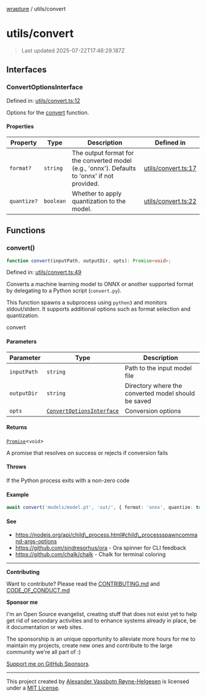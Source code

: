 [wrapture](../README.md) / utils/convert

# utils/convert

> Last updated 2025-07-22T17:46:29.187Z

## Interfaces

### ConvertOptionsInterface

Defined in:
[utils/convert.ts:12](https://github.com/phun-ky/wrapture/blob/main/src/utils/convert.ts#L12)

Options for the [convert](#convert) function.

#### Properties

| Property                          | Type      | Description                                                                                   | Defined in                                                                                    |
| --------------------------------- | --------- | --------------------------------------------------------------------------------------------- | --------------------------------------------------------------------------------------------- |
| <a id="format"></a> `format?`     | `string`  | The output format for the converted model (e.g., 'onnx'). Defaults to 'onnx' if not provided. | [utils/convert.ts:17](https://github.com/phun-ky/wrapture/blob/main/src/utils/convert.ts#L17) |
| <a id="quantize"></a> `quantize?` | `boolean` | Whether to apply quantization to the model.                                                   | [utils/convert.ts:22](https://github.com/phun-ky/wrapture/blob/main/src/utils/convert.ts#L22) |

## Functions

### convert()

```ts
function convert(inputPath, outputDir, opts): Promise<void>;
```

Defined in:
[utils/convert.ts:49](https://github.com/phun-ky/wrapture/blob/main/src/utils/convert.ts#L49)

Converts a machine learning model to ONNX or another supported format by
delegating to a Python script (`convert.py`).

This function spawns a subprocess using `python3` and monitors stdout/stderr. It
supports additional options such as format selection and quantization.

convert

#### Parameters

| Parameter   | Type                                                  | Description                                         |
| ----------- | ----------------------------------------------------- | --------------------------------------------------- |
| `inputPath` | `string`                                              | Path to the input model file                        |
| `outputDir` | `string`                                              | Directory where the converted model should be saved |
| `opts`      | [`ConvertOptionsInterface`](#convertoptionsinterface) | Conversion options                                  |

#### Returns

[`Promise`](https://developer.mozilla.org/docs/Web/JavaScript/Reference/Global_Objects/Promise)<`void`>

A promise that resolves on success or rejects if conversion fails

#### Throws

If the Python process exits with a non-zero code

#### Example

```ts
await convert('models/model.pt', 'out/', { format: 'onnx', quantize: true });
```

#### See

- https://nodejs.org/api/child\_process.html#child\_processspawncommand-args-options
- https://github.com/sindresorhus/ora - Ora spinner for CLI feedback
- https://github.com/chalk/chalk - Chalk for terminal coloring

---

**Contributing**

Want to contribute? Please read the
[CONTRIBUTING.md](https://github.com/phun-ky/wrapture/blob/main/CONTRIBUTING.md)
and
[CODE_OF_CONDUCT.md](https://github.com/phun-ky/wrapture/blob/main/CODE_OF_CONDUCT.md)

**Sponsor me**

I'm an Open Source evangelist, creating stuff that does not exist yet to help
get rid of secondary activities and to enhance systems already in place, be it
documentation or web sites.

The sponsorship is an unique opportunity to alleviate more hours for me to
maintain my projects, create new ones and contribute to the large community
we're all part of :)

[Support me on GitHub Sponsors](https://github.com/sponsors/phun-ky).

---

This project created by [Alexander Vassbotn Røyne-Helgesen](http://phun-ky.net)
is licensed under a [MIT License](https://choosealicense.com/licenses/mit/).

